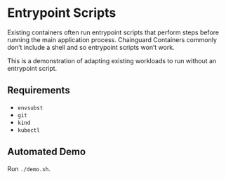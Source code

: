 # Entrypoint Scripts

Existing containers often run entrypoint scripts that perform steps before
running the main application process. Chainguard Containers commonly don’t
include a shell and so entrypoint scripts won’t work.


This is a demonstration of adapting existing workloads to run without an
entrypoint script.

## Requirements

- `envsubst`
- `git`
- `kind`
- `kubectl`

## Automated Demo

Run `./demo.sh`.
